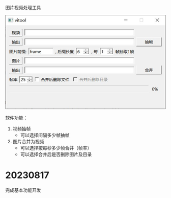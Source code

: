 图片视频处理工具

![主界面](src/主界面.jpg)

软件功能：
1. 视频抽帧
   - 可以选择间隔多少帧抽帧
2. 图片合并为视频
   - 可以选择按每秒多少帧合并（帧率）
   - 可以选择合并后是否删除图片及目录

# 20230817
完成基本功能开发